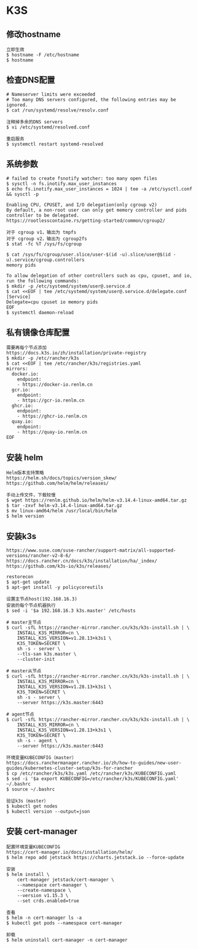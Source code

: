 # K3S

## 修改hostname
	立即生效
	$ hostname -F /etc/hostname
	$ hostname

## 检查DNS配置
	# Nameserver limits were exceeded
	# Too many DNS servers configured, the following entries may be ignored.
	$ cat /run/systemd/resolve/resolv.conf
	
	注释掉多余的DNS servers
	$ vi /etc/systemd/resolved.conf
	
	重启服务
	$ systemctl restart systemd-resolved
	
## 系统参数
	# failed to create fsnotify watcher: too many open files
	$ sysctl -n fs.inotify.max_user_instances
	$ echo fs.inotify.max_user_instances = 1024 | tee -a /etc/sysctl.conf && sysctl -p
	
```
Enabling CPU, CPUSET, and I/O delegation(only cgroup v2)
By default, a non-root user can only get memory controller and pids controller to be delegated.
https://rootlesscontaine.rs/getting-started/common/cgroup2/	

对于 cgroup v1，输出为 tmpfs
对于 cgroup v2，输出为 cgroup2fs
$ stat -fc %T /sys/fs/cgroup

$ cat /sys/fs/cgroup/user.slice/user-$(id -u).slice/user@$(id -u).service/cgroup.controllers
memory pids

To allow delegation of other controllers such as cpu, cpuset, and io, run the following commands:
$ mkdir -p /etc/systemd/system/user@.service.d
$ cat <<EOF | tee /etc/systemd/system/user@.service.d/delegate.conf
[Service]
Delegate=cpu cpuset io memory pids
EOF
$ systemctl daemon-reload
```

## 私有镜像仓库配置
```
需要再每个节点添加
https://docs.k3s.io/zh/installation/private-registry
$ mkdir -p /etc/rancher/k3s
$ cat <<EOF | tee /etc/rancher/k3s/registries.yaml
mirrors:
  docker.io:
    endpoint:
    - https://docker-io.renlm.cn
  gcr.io:
    endpoint:
    - https://gcr-io.renlm.cn
  ghcr.io:
    endpoint:
    - https://ghcr-io.renlm.cn
  quay.io:
    endpoint:
    - https://quay-io.renlm.cn
EOF
```
	
## 安装 helm
	Helm版本支持策略
	https://helm.sh/docs/topics/version_skew/
	https://github.com/helm/helm/releases/
	
	手动上传文件，下载较慢
	$ wget https://renlm.github.io/helm/helm-v3.14.4-linux-amd64.tar.gz
	$ tar -zxvf helm-v3.14.4-linux-amd64.tar.gz
	$ mv linux-amd64/helm /usr/local/bin/helm
	$ helm version

## 安装k3s
	https://www.suse.com/suse-rancher/support-matrix/all-supported-versions/rancher-v2-8-6/
	https://docs.rancher.cn/docs/k3s/installation/ha/_index/
	https://github.com/k3s-io/k3s/releases/
	
	restorecon
	$ apt-get update
	$ apt-get install -y policycoreutils
	
	设置主节点host(192.168.16.3)
	安装的每个节点机器执行
	$ sed -i '$a 192.168.16.3 k3s.master' /etc/hosts
		
```	
# master主节点
$ curl -sfL https://rancher-mirror.rancher.cn/k3s/k3s-install.sh | \
    INSTALL_K3S_MIRROR=cn \
    INSTALL_K3S_VERSION=v1.28.13+k3s1 \
    K3S_TOKEN=SECRET \
    sh -s - server \
    --tls-san k3s.master \
    --cluster-init
```

```	
# master从节点
$ curl -sfL https://rancher-mirror.rancher.cn/k3s/k3s-install.sh | \
    INSTALL_K3S_MIRROR=cn \
    INSTALL_K3S_VERSION=v1.28.13+k3s1 \
    K3S_TOKEN=SECRET \
    sh -s - server \
    --server https://k3s.master:6443
```

```	
# agent节点
$ curl -sfL https://rancher-mirror.rancher.cn/k3s/k3s-install.sh | \
    INSTALL_K3S_MIRROR=cn \
    INSTALL_K3S_VERSION=v1.28.13+k3s1 \
    K3S_TOKEN=SECRET \
    sh -s - agent \
    --server https://k3s.master:6443
```

	环境变量KUBECONFIG（master）
	https://docs.ranchermanager.rancher.io/zh/how-to-guides/new-user-guides/kubernetes-cluster-setup/k3s-for-rancher
	$ cp /etc/rancher/k3s/k3s.yaml /etc/rancher/k3s/KUBECONFIG.yaml
	$ sed -i '$a export KUBECONFIG=/etc/rancher/k3s/KUBECONFIG.yaml' ~/.bashrc
	$ source ~/.bashrc
	
	验证k3s（master）
	$ kubectl get nodes
	$ kubectl version --output=json

## 安装 cert-manager
	配置环境变量KUBECONFIG
	https://cert-manager.io/docs/installation/helm/
	$ helm repo add jetstack https://charts.jetstack.io --force-update
	
	安装
	$ helm install \
	    cert-manager jetstack/cert-manager \
	    --namespace cert-manager \
	    --create-namespace \
	    --version v1.15.3 \
	    --set crds.enabled=true
	
	查看  
	$ helm -n cert-manager ls -a
	$ kubectl get pods --namespace cert-manager
	
	卸载
	$ helm uninstall cert-manager -n cert-manager
